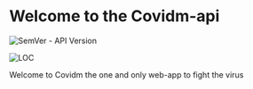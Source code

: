 # Welcome to the Covidm-api


![SemVer - API Version](https://img.shields.io/badge/version-1.0.0--beta-ff69b4)


![LOC](https://img.shields.io/tokei/lines/github/Covidm/Covidm-api?color=white&label=lines%20of%20code)



Welcome to Covidm the one and only  web-app to fight the virus 

